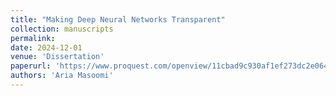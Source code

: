 ```yaml
---
title: "Making Deep Neural Networks Transparent"
collection: manuscripts
permalink: 
date: 2024-12-01
venue: 'Dissertation'
paperurl: 'https://www.proquest.com/openview/11cbad9c930af1ef273dc2e064995337/1?pq-origsite=gscholar&cbl=18750&diss=y'
authors: 'Aria Masoomi'
---
```

